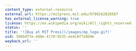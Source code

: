 ```yaml
---
content_type: external-resource
external_url: https://mitpress.mit.edu/9780262026567
has_external_license_warning: true
license: https://en.wikipedia.org/wiki/All_rights_reserved
status: ''
title: '![Buy at MIT Press](/images/mp_logo.gif)'
uid: 396bdf7e-dd0e-4170-9535-ee4c0f7a9d4b
wayback_url: ''
---
```

